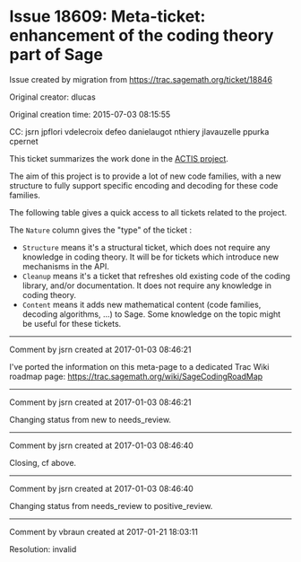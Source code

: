 # Issue 18609: Meta-ticket: enhancement of the coding theory part of Sage

Issue created by migration from https://trac.sagemath.org/ticket/18846

Original creator: dlucas

Original creation time: 2015-07-03 08:15:55

CC:  jsrn jpflori vdelecroix defeo danielaugot nthiery jlavauzelle ppurka cpernet

This ticket summarizes the work done in the [ACTIS project](https://bitbucket.org/lucasdavid/sage_coding_project/wiki/Home).

The aim of this project is to provide a lot of new code families, with a new structure to fully support specific encoding and decoding for these code families.

The following table gives a quick access to all tickets related to the project.

The `Nature` column gives the "type" of the ticket :
- `Structure` means it's a structural ticket, which does not require any knowledge in coding theory. It will be for tickets which introduce new mechanisms in the API.
- `Cleanup` means it's a ticket that refreshes old existing code of the coding library, and/or documentation. It does not require any knowledge in coding theory.
- `Content` means it adds new mathematical content (code families, decoding algorithms, ...) to Sage. Some knowledge on the topic might be useful for these tickets. 



---

Comment by jsrn created at 2017-01-03 08:46:21

I've ported the information on this meta-page to a dedicated Trac Wiki roadmap page: https://trac.sagemath.org/wiki/SageCodingRoadMap


---

Comment by jsrn created at 2017-01-03 08:46:21

Changing status from new to needs_review.


---

Comment by jsrn created at 2017-01-03 08:46:40

Closing, cf above.


---

Comment by jsrn created at 2017-01-03 08:46:40

Changing status from needs_review to positive_review.


---

Comment by vbraun created at 2017-01-21 18:03:11

Resolution: invalid

